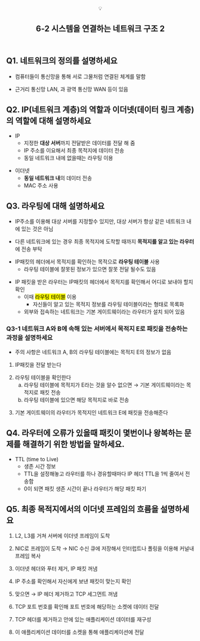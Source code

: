 <body><article id="a6157df2-beec-4209-8890-4ba52b3ba87a" class="page sans"><header><div class="page-header-icon undefined"><span class="icon">💡</span></div><h1 class="page-title">6-2 시스템을 연결하는 네트워크 구조 2</h1></header><div class="page-body"><h2 id="3e4492d0-d3bb-4eed-8899-df0a04230dce" class="">Q1. 네트워크의 정의를 설명하세요</h2><ul id="b6cecf73-d9c6-424d-b616-5a77282d91f4" class="bulleted-list"><li style="list-style-type:disc">컴퓨터들이 통신망을 통해 서로 그물처럼 연결된 체계를 말함</li></ul><ul id="09a73e45-c40f-44f0-a893-9e1efbcbda52" class="bulleted-list"><li style="list-style-type:disc">근거리 통신망 LAN, 과 광역 통신망 WAN 등이 있음</li></ul><h2 id="a470c5c0-05c7-463f-8dfe-92b4efe64ec1" class="">Q2. IP(네트워크 계층)의 역할과 이더넷(데이터 링크 계층)의 역할에 대해 설명하세요</h2><ul id="94d26152-e961-4f46-93a5-54b2d598a30e" class="bulleted-list"><li style="list-style-type:disc">IP<ul id="0a1b3a25-e6bf-4045-b929-0cdd32a3f3e2" class="bulleted-list"><li style="list-style-type:circle">지정한 <strong>대상 서버</strong>까지 전달받은 데이터를 전달 해 줌</li></ul><ul id="68b5b5e9-e833-47c0-9f32-508991f02bfe" class="bulleted-list"><li style="list-style-type:circle">IP 주소를 이요해서 최종 목적지에 데이터 전송</li></ul><ul id="0e89a6d3-7f78-4b42-989d-dc2e1e9308d8" class="bulleted-list"><li style="list-style-type:circle">동일 네트워크 내에 없을때는 라우팅 이용</li></ul></li></ul><ul id="e05701d2-4b10-41db-8011-46fe52383175" class="bulleted-list"><li style="list-style-type:disc">이더넷<ul id="3a6b7157-4163-4f9c-aad1-bf8355b05d8d" class="bulleted-list"><li style="list-style-type:circle"><strong>동일 네트워크 내</strong>의 데이터 전송</li></ul><ul id="b926cc5e-844a-4099-9d9f-efb281d58e38" class="bulleted-list"><li style="list-style-type:circle">MAC 주소 사용</li></ul></li></ul><h2 id="7cf36dcf-b028-41ef-ac08-f5b45782351e" class="">Q3. 라우팅에 대해 설명하세요</h2><ul id="5ccfb91e-a9b8-488c-a5f3-9336d55933da" class="bulleted-list"><li style="list-style-type:disc">IP주소를 이용해 대상 서버를 지정할수 있지만, 대상 서버가 항상 같은 네트워크 내에 있는 것은 아님</li></ul><ul id="bb63484a-7c4c-4294-b9cb-437fd7092f4b" class="bulleted-list"><li style="list-style-type:disc">다른 네트워크에 있는 경우 최종 목적지에 도착할 때까지 <strong>목적지를 알고 있는 라우터</strong>에 전송 부탁</li></ul><ul id="097a98b7-8190-44b5-80ca-35310d450956" class="bulleted-list"><li style="list-style-type:disc"> IP패킷의 헤더에서 목적지를 확인하는 목적으로 <strong>라우팅 테이블</strong> 사용<ul id="5b1081e7-41bd-4b68-a1d0-90c086b81827" class="bulleted-list"><li style="list-style-type:circle">라우팅 테이블에 잘못된 정보가 있으면 잘못 전달 될수도 있음</li></ul></li></ul><ul id="55fa1a49-f4ae-48f1-ad06-7ecc64d1ed68" class="bulleted-list"><li style="list-style-type:disc">IP 패킷을 받은 라우터는 IP패킷의 헤더에서 목적지를 확인해서 어디로 보내야 할지 확인<ul id="3a78819f-b00c-4566-8391-0cf6da8a5fc7" class="bulleted-list"><li style="list-style-type:circle">이때 <mark class="highlight-yellow_background">라우팅 테이블</mark> 이용<ul id="0bd59deb-c460-49f3-a329-ad95e2e36381" class="bulleted-list"><li style="list-style-type:square">자신들이 알고 있는 목적지 정보를 라우팅 테이블이라는 형태로 목록화</li></ul></li></ul><ul id="23ad683d-376c-4f7a-992f-db480b3aa238" class="bulleted-list"><li style="list-style-type:circle">외부와 접속하는 네트워크는 기본 게이트웨이라는 라우터가 설치 되어 있음</li></ul></li></ul><h3 id="082b7083-8a5f-432a-b1fc-3e50f48e41d9" class="">Q3-1 네트워크 A와 B에 속해 있는 서버에서 목적지 E로 패킷을 전송하는 과정을 설명하세요</h3><ul id="2908e0b5-64b7-402a-956b-eac8876d5711" class="bulleted-list"><li style="list-style-type:disc">주의 사항은 네트워크 A, B의 라우팅 테이블에는 목적지 E의 정보가 없음</li></ul><ol type="1" id="19a60689-9d4e-4027-abef-c26361752a4a" class="numbered-list" start="1"><li> IP패킷을 전달 받는다</li></ol><ol type="1" id="9b7b2981-2617-4a76-a1a6-3f4908f2bfe4" class="numbered-list" start="2"><li>라우팅 테이블을 확인한다<ol type="a" id="972a7678-3e34-473c-9434-13034043340b" class="numbered-list" start="1"><li>라우팅 테이블에 목적지가 E라는 것을 알수 없으면 → 기본 게이트웨이라는 목적지로 패킷 전송</li></ol><ol type="a" id="0cd20e62-e5b4-4284-92d3-982713914379" class="numbered-list" start="2"><li>라우팅 테이블에 있으면 해당 목적지로 바로 전송</li></ol></li></ol><ol type="1" id="0182004d-cb4d-4622-98a7-28257916d084" class="numbered-list" start="3"><li>기본 게이트웨이의 라우터가 목적지인 네트워크 E에 패킷을 전송해준다</li></ol><h2 id="3ff4ba29-c923-4ed9-958f-a866079a2abc" class="">Q4. 라우터에 오류가 있을때 패킷이 몇번이나 왕복하는 문제를 해결하기 위한 방법을 말하세요.</h2><ul id="87bc524e-8671-485f-bdf5-66e2c73d2797" class="bulleted-list"><li style="list-style-type:disc">TTL (time to Live)<ul id="42b71da5-fa74-4dd9-8d04-e247cbe002e3" class="bulleted-list"><li style="list-style-type:circle">생존 시간 정보</li></ul><ul id="b0ee07a4-17f2-4b9e-bbb7-aa3599b7bdd6" class="bulleted-list"><li style="list-style-type:circle">TTL을 설정해놓고 라우터를 하나 경유할때마다 IP 헤더 TTL을 1씩 줄여서 전송함</li></ul><ul id="49d7d92a-76f6-4899-a60b-a7959cd4ef13" class="bulleted-list"><li style="list-style-type:circle">0이 되면 패킷 생존 시간이 끝나 라우터가 해당 패킷 파기</li></ul></li></ul><p id="9b70b294-40a3-4ee4-baf2-16d15c2f6d4b" class="">
</p><h2 id="7bdf3845-059d-4a2f-9f18-a96a908a3b5b" class="">Q5. 최종 목적지에서의 이더넷 프레임의 흐름을 설명하세요</h2><ol type="1" id="bfde2879-bd26-4165-ab5e-08a79fb85a5e" class="numbered-list" start="1"><li>L2, L3를 거쳐 서버에 이더넷 프레임이 도착</li></ol><ol type="1" id="c6420b2b-1c93-404c-9bb9-d2afeec80283" class="numbered-list" start="2"><li>NIC로 프레임이 도착 → NIC 수신 큐에 저장해서 인터럽트나 폴링을 이용해 커널내 프레임 복사</li></ol><ol type="1" id="84a85583-ee59-497f-bbcc-23917e99b594" class="numbered-list" start="3"><li>이더넷 헤더와 푸터 제거, IP 패킷 꺼냄</li></ol><ol type="1" id="c3a0103d-356b-4da6-98f4-1a11ca0a37d8" class="numbered-list" start="4"><li>IP 주소를 확인해서 자신에게 보낸 패킷이 맞는지 확인</li></ol><ol type="1" id="f41a8b27-3d5d-49f0-85e0-3d32daf8988b" class="numbered-list" start="5"><li>맞으면 → IP 헤더 제거하고 TCP 세그먼트 꺼냄</li></ol><ol type="1" id="6668cf8b-7762-4d4a-ae29-7bc1404bbfce" class="numbered-list" start="6"><li>TCP 포트 번호를 확인해 포트 번호에 해당하는 소켓에 데이터 전달</li></ol><ol type="1" id="72dbc6c5-bfe7-4f00-a805-ebac4a96ce85" class="numbered-list" start="7"><li>TCP 헤더를 제거하고 안에 있는 애플리케이션 데이터를 재구성</li></ol><ol type="1" id="dad29caf-0115-47b5-ad5c-fd91c86e33b7" class="numbered-list" start="8"><li>이 애플리케이션 데이터를 소켓을 통해 애플리케이션에 전달</li></ol><p id="46841987-8c3c-4807-8d3e-b2199d130169" class="">
</p></div></article></body></html>
